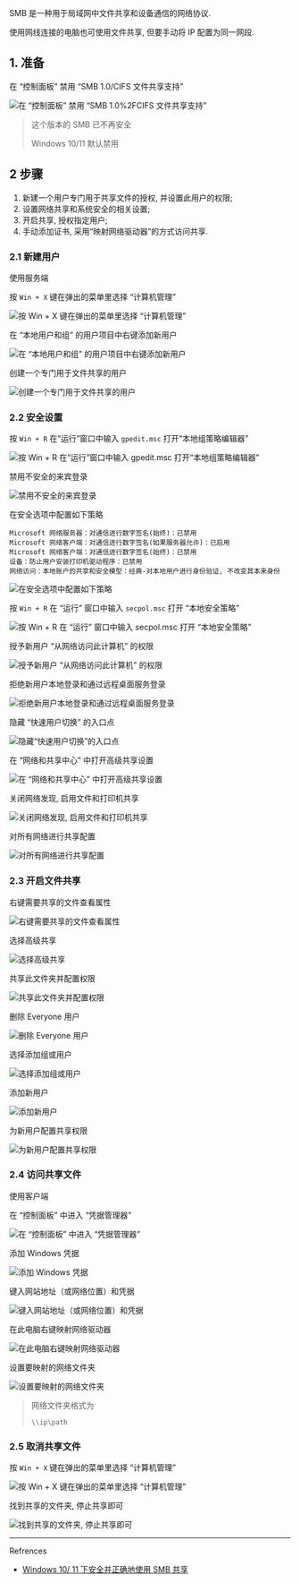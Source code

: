 SMB 是一种用于局域网中文件共享和设备通信的网络协议.

使用网线连接的电脑也可使用文件共享, 但要手动将 IP 配置为同一网段.

## 1. 准备

在 “控制面板” 禁用 “SMB 1.0/CIFS 文件共享支持”

![在 “控制面板” 禁用 “SMB 1.0%2FCIFS 文件共享支持”](./../../../../../../images/%E9%85%8D%E7%BD%AE_SMB_%E6%96%87%E4%BB%B6%E5%85%B1%E4%BA%AB/%E5%9C%A8%20%E2%80%9C%E6%8E%A7%E5%88%B6%E9%9D%A2%E6%9D%BF%E2%80%9D%20%E7%A6%81%E7%94%A8%20%E2%80%9CSMB%201.0%252FCIFS%20%E6%96%87%E4%BB%B6%E5%85%B1%E4%BA%AB%E6%94%AF%E6%8C%81%E2%80%9D.png)

> 这个版本的 SMB 已不再安全
>
> Windows 10/11 默认禁用

## 2 步骤

1. 新建一个用户专门用于共享文件的授权, 并设置此用户的权限; 
2. 设置网络共享和系统安全的相关设置; 
3. 开启共享, 授权指定用户; 
4. 手动添加证书, 采用“映射网络驱动器”的方式访问共享.

### 2.1 新建用户

使用服务端

按 `Win + X` 键在弹出的菜单里选择 “计算机管理”

![按 `Win + X` 键在弹出的菜单里选择 “计算机管理”](./../../../../../../images/%E9%85%8D%E7%BD%AE_SMB_%E6%96%87%E4%BB%B6%E5%85%B1%E4%BA%AB/%E6%8C%89%20%60Win%20+%20X%60%20%E9%94%AE%E5%9C%A8%E5%BC%B9%E5%87%BA%E7%9A%84%E8%8F%9C%E5%8D%95%E9%87%8C%E9%80%89%E6%8B%A9%20%E2%80%9C%E8%AE%A1%E7%AE%97%E6%9C%BA%E7%AE%A1%E7%90%86%E2%80%9D.png)

在 “本地用户和组” 的用户项目中右键添加新用户

![在 “本地用户和组” 的用户项目中右键添加新用户](./../../../../../../images/%E9%85%8D%E7%BD%AE_SMB_%E6%96%87%E4%BB%B6%E5%85%B1%E4%BA%AB/%E5%9C%A8%20%E2%80%9C%E6%9C%AC%E5%9C%B0%E7%94%A8%E6%88%B7%E5%92%8C%E7%BB%84%E2%80%9D%20%E7%9A%84%E7%94%A8%E6%88%B7%E9%A1%B9%E7%9B%AE%E4%B8%AD%E5%8F%B3%E9%94%AE%E6%B7%BB%E5%8A%A0%E6%96%B0%E7%94%A8%E6%88%B7.png)

创建一个专门用于文件共享的用户

![创建一个专门用于文件共享的用户](./../../../../../../images/%E9%85%8D%E7%BD%AE_SMB_%E6%96%87%E4%BB%B6%E5%85%B1%E4%BA%AB/%E5%88%9B%E5%BB%BA%E4%B8%80%E4%B8%AA%E4%B8%93%E9%97%A8%E7%94%A8%E4%BA%8E%E6%96%87%E4%BB%B6%E5%85%B1%E4%BA%AB%E7%9A%84%E7%94%A8%E6%88%B7.png)

### 2.2 安全设置

按 `Win + R` 在“运行”窗口中输入 `gpedit.msc` 打开“本地组策略编辑器”

![按 `Win + R` 在“运行”窗口中输入 `gpedit.msc` 打开“本地组策略编辑器”](./../../../../../../images/%E9%85%8D%E7%BD%AE_SMB_%E6%96%87%E4%BB%B6%E5%85%B1%E4%BA%AB/%E6%8C%89%20%60Win%20+%20R%60%20%E5%9C%A8%E2%80%9C%E8%BF%90%E8%A1%8C%E2%80%9D%E7%AA%97%E5%8F%A3%E4%B8%AD%E8%BE%93%E5%85%A5%20%60gpedit.msc%60%20%E6%89%93%E5%BC%80%E2%80%9C%E6%9C%AC%E5%9C%B0%E7%BB%84%E7%AD%96%E7%95%A5%E7%BC%96%E8%BE%91%E5%99%A8%E2%80%9D.png)

禁用不安全的来宾登录

![禁用不安全的来宾登录](./../../../../../../images/%E9%85%8D%E7%BD%AE_SMB_%E6%96%87%E4%BB%B6%E5%85%B1%E4%BA%AB/%E7%A6%81%E7%94%A8%E4%B8%8D%E5%AE%89%E5%85%A8%E7%9A%84%E6%9D%A5%E5%AE%BE%E7%99%BB%E5%BD%95.png)

在安全选项中配置如下策略

```
Microsoft 网络服务器：对通信进行数字签名(始终)：已禁用
Microsoft 网络客户端：对通信进行数字签名(如果服务器允许)：已启用
Microsoft 网络客户端：对通信进行数字签名(始终)：已禁用
设备：防止用户安装打印机驱动程序：已禁用
网络访问：本地账户的共享和安全模型：经典-对本地用户进行身份验证, 不改变其本来身份
```

![在安全选项中配置如下策略](./../../../../../../images/%E9%85%8D%E7%BD%AE_SMB_%E6%96%87%E4%BB%B6%E5%85%B1%E4%BA%AB/%E5%9C%A8%E5%AE%89%E5%85%A8%E9%80%89%E9%A1%B9%E4%B8%AD%E9%85%8D%E7%BD%AE%E5%A6%82%E4%B8%8B%E7%AD%96%E7%95%A5.png)

按 `Win + R` 在 “运行” 窗口中输入 `secpol.msc` 打开 “本地安全策略”

![按 `Win + R` 在 “运行” 窗口中输入 `secpol.msc` 打开 “本地安全策略”](./../../../../../../images/%E9%85%8D%E7%BD%AE_SMB_%E6%96%87%E4%BB%B6%E5%85%B1%E4%BA%AB/%E6%8C%89%20%60Win%20+%20R%60%20%E5%9C%A8%20%E2%80%9C%E8%BF%90%E8%A1%8C%E2%80%9D%20%E7%AA%97%E5%8F%A3%E4%B8%AD%E8%BE%93%E5%85%A5%20%60secpol.msc%60%20%E6%89%93%E5%BC%80%20%E2%80%9C%E6%9C%AC%E5%9C%B0%E5%AE%89%E5%85%A8%E7%AD%96%E7%95%A5%E2%80%9D.png)

授予新用户 “从网络访问此计算机” 的权限

![授予新用户 “从网络访问此计算机” 的权限](./../../../../../../images/%E9%85%8D%E7%BD%AE_SMB_%E6%96%87%E4%BB%B6%E5%85%B1%E4%BA%AB/%E6%8E%88%E4%BA%88%E6%96%B0%E7%94%A8%E6%88%B7%20%E2%80%9C%E4%BB%8E%E7%BD%91%E7%BB%9C%E8%AE%BF%E9%97%AE%E6%AD%A4%E8%AE%A1%E7%AE%97%E6%9C%BA%E2%80%9D%20%E7%9A%84%E6%9D%83%E9%99%90.png)

拒绝新用户本地登录和通过远程桌面服务登录

![拒绝新用户本地登录和通过远程桌面服务登录](./../../../../../../images/%E9%85%8D%E7%BD%AE_SMB_%E6%96%87%E4%BB%B6%E5%85%B1%E4%BA%AB/%E6%8B%92%E7%BB%9D%E6%96%B0%E7%94%A8%E6%88%B7%E6%9C%AC%E5%9C%B0%E7%99%BB%E5%BD%95%E5%92%8C%E9%80%9A%E8%BF%87%E8%BF%9C%E7%A8%8B%E6%A1%8C%E9%9D%A2%E6%9C%8D%E5%8A%A1%E7%99%BB%E5%BD%95.png)

隐藏 “快速用户切换” 的入口点

![隐藏“快速用户切换”的入口点](./../../../../../../images/%E9%85%8D%E7%BD%AE_SMB_%E6%96%87%E4%BB%B6%E5%85%B1%E4%BA%AB/%E9%9A%90%E8%97%8F%E2%80%9C%E5%BF%AB%E9%80%9F%E7%94%A8%E6%88%B7%E5%88%87%E6%8D%A2%E2%80%9D%E7%9A%84%E5%85%A5%E5%8F%A3%E7%82%B9.png)

在 “网络和共享中心” 中打开高级共享设置

![在 “网络和共享中心” 中打开高级共享设置](./../../../../../../images/%E9%85%8D%E7%BD%AE_SMB_%E6%96%87%E4%BB%B6%E5%85%B1%E4%BA%AB/%E5%9C%A8%20%E2%80%9C%E7%BD%91%E7%BB%9C%E5%92%8C%E5%85%B1%E4%BA%AB%E4%B8%AD%E5%BF%83%E2%80%9D%20%E4%B8%AD%E6%89%93%E5%BC%80%E9%AB%98%E7%BA%A7%E5%85%B1%E4%BA%AB%E8%AE%BE%E7%BD%AE.png)

关闭网络发现, 启用文件和打印机共享

![关闭网络发现, 启用文件和打印机共享](./../../../../../../images/%E9%85%8D%E7%BD%AE_SMB_%E6%96%87%E4%BB%B6%E5%85%B1%E4%BA%AB/%E5%85%B3%E9%97%AD%E7%BD%91%E7%BB%9C%E5%8F%91%E7%8E%B0,%20%E5%90%AF%E7%94%A8%E6%96%87%E4%BB%B6%E5%92%8C%E6%89%93%E5%8D%B0%E6%9C%BA%E5%85%B1%E4%BA%AB.png)

对所有网络进行共享配置

![对所有网络进行共享配置](./../../../../../../images/%E9%85%8D%E7%BD%AE_SMB_%E6%96%87%E4%BB%B6%E5%85%B1%E4%BA%AB/%E5%AF%B9%E6%89%80%E6%9C%89%E7%BD%91%E7%BB%9C%E8%BF%9B%E8%A1%8C%E5%85%B1%E4%BA%AB%E9%85%8D%E7%BD%AE.png)

### 2.3 开启文件共享

右键需要共享的文件查看属性

![右键需要共享的文件查看属性](./../../../../../../images/%E9%85%8D%E7%BD%AE_SMB_%E6%96%87%E4%BB%B6%E5%85%B1%E4%BA%AB/%E5%8F%B3%E9%94%AE%E9%9C%80%E8%A6%81%E5%85%B1%E4%BA%AB%E7%9A%84%E6%96%87%E4%BB%B6%E6%9F%A5%E7%9C%8B%E5%B1%9E%E6%80%A7.png)

选择高级共享

![选择高级共享](./../../../../../../images/%E9%85%8D%E7%BD%AE_SMB_%E6%96%87%E4%BB%B6%E5%85%B1%E4%BA%AB/%E9%80%89%E6%8B%A9%E9%AB%98%E7%BA%A7%E5%85%B1%E4%BA%AB.png)

共享此文件夹并配置权限

![共享此文件夹并配置权限](./../../../../../../images/%E9%85%8D%E7%BD%AE_SMB_%E6%96%87%E4%BB%B6%E5%85%B1%E4%BA%AB/%E5%85%B1%E4%BA%AB%E6%AD%A4%E6%96%87%E4%BB%B6%E5%A4%B9%E5%B9%B6%E9%85%8D%E7%BD%AE%E6%9D%83%E9%99%90.png)

删除 Everyone 用户

![删除 Everyone 用户](./../../../../../../images/%E9%85%8D%E7%BD%AE_SMB_%E6%96%87%E4%BB%B6%E5%85%B1%E4%BA%AB/%E5%88%A0%E9%99%A4%20Everyone%20%E7%94%A8%E6%88%B7.png)

选择添加组或用户

![选择添加组或用户](./../../../../../../images/%E9%85%8D%E7%BD%AE_SMB_%E6%96%87%E4%BB%B6%E5%85%B1%E4%BA%AB/%E9%80%89%E6%8B%A9%E6%B7%BB%E5%8A%A0%E7%BB%84%E6%88%96%E7%94%A8%E6%88%B7.png)

添加新用户

![添加新用户](./../../../../../../images/%E9%85%8D%E7%BD%AE_SMB_%E6%96%87%E4%BB%B6%E5%85%B1%E4%BA%AB/%E6%B7%BB%E5%8A%A0%E6%96%B0%E7%94%A8%E6%88%B7.png)

为新用户配置共享权限

![为新用户配置共享权限](./../../../../../../images/%E9%85%8D%E7%BD%AE_SMB_%E6%96%87%E4%BB%B6%E5%85%B1%E4%BA%AB/%E4%B8%BA%E6%96%B0%E7%94%A8%E6%88%B7%E9%85%8D%E7%BD%AE%E5%85%B1%E4%BA%AB%E6%9D%83%E9%99%90.png)

### 2.4 访问共享文件

使用客户端

在 “控制面板” 中进入 “凭据管理器”

![在 “控制面板” 中进入 “凭据管理器”](./../../../../../../images/%E9%85%8D%E7%BD%AE_SMB_%E6%96%87%E4%BB%B6%E5%85%B1%E4%BA%AB/%E5%9C%A8%20%E2%80%9C%E6%8E%A7%E5%88%B6%E9%9D%A2%E6%9D%BF%E2%80%9D%20%E4%B8%AD%E8%BF%9B%E5%85%A5%20%E2%80%9C%E5%87%AD%E6%8D%AE%E7%AE%A1%E7%90%86%E5%99%A8%E2%80%9D.png)

添加 Windows 凭据

![添加 Windows 凭据](./../../../../../../images/%E9%85%8D%E7%BD%AE_SMB_%E6%96%87%E4%BB%B6%E5%85%B1%E4%BA%AB/%E6%B7%BB%E5%8A%A0%20Windows%20%E5%87%AD%E6%8D%AE.png)

键入网站地址（或网络位置）和凭据

![键入网站地址（或网络位置）和凭据](./../../../../../../images/%E9%85%8D%E7%BD%AE_SMB_%E6%96%87%E4%BB%B6%E5%85%B1%E4%BA%AB/%E9%94%AE%E5%85%A5%E7%BD%91%E7%AB%99%E5%9C%B0%E5%9D%80%EF%BC%88%E6%88%96%E7%BD%91%E7%BB%9C%E4%BD%8D%E7%BD%AE%EF%BC%89%E5%92%8C%E5%87%AD%E6%8D%AE.png)

在此电脑右键映射网络驱动器

![在此电脑右键映射网络驱动器](./../../../../../../images/%E9%85%8D%E7%BD%AE_SMB_%E6%96%87%E4%BB%B6%E5%85%B1%E4%BA%AB/%E5%9C%A8%E6%AD%A4%E7%94%B5%E8%84%91%E5%8F%B3%E9%94%AE%E6%98%A0%E5%B0%84%E7%BD%91%E7%BB%9C%E9%A9%B1%E5%8A%A8%E5%99%A8.png)

设置要映射的网络文件夹

![设置要映射的网络文件夹](./../../../../../../images/%E9%85%8D%E7%BD%AE_SMB_%E6%96%87%E4%BB%B6%E5%85%B1%E4%BA%AB/%E8%AE%BE%E7%BD%AE%E8%A6%81%E6%98%A0%E5%B0%84%E7%9A%84%E7%BD%91%E7%BB%9C%E6%96%87%E4%BB%B6%E5%A4%B9.png)

> 网络文件夹格式为
>
> ```
> \\ip\path
> ```

### 2.5 取消共享文件

按 `Win + X` 键在弹出的菜单里选择 “计算机管理”

![按 `Win + X` 键在弹出的菜单里选择 “计算机管理”](./../../../../../../images/%E9%85%8D%E7%BD%AE_SMB_%E6%96%87%E4%BB%B6%E5%85%B1%E4%BA%AB/%E6%8C%89%20%60Win%20+%20X%60%20%E9%94%AE%E5%9C%A8%E5%BC%B9%E5%87%BA%E7%9A%84%E8%8F%9C%E5%8D%95%E9%87%8C%E9%80%89%E6%8B%A9%20%E2%80%9C%E8%AE%A1%E7%AE%97%E6%9C%BA%E7%AE%A1%E7%90%86%E2%80%9D.png)

找到共享的文件夹, 停止共享即可

![找到共享的文件夹, 停止共享即可](./../../../../../../images/%E9%85%8D%E7%BD%AE_SMB_%E6%96%87%E4%BB%B6%E5%85%B1%E4%BA%AB/%E6%89%BE%E5%88%B0%E5%85%B1%E4%BA%AB%E7%9A%84%E6%96%87%E4%BB%B6%E5%A4%B9,%20%E5%81%9C%E6%AD%A2%E5%85%B1%E4%BA%AB%E5%8D%B3%E5%8F%AF.png)

---

Refrences

- [Windows 10/ 11 下安全并正确地使用 SMB 共享](https://post.smzdm.com/p/akxwkxqk/)


